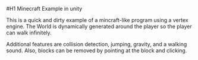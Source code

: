 #H1  Minecraft Example in unity

This is a quick and dirty example of a mincraft-like program using a vertex engine.
The World is dynamically generated around the player so the player can walk
infinitely.  

Additional features are collision detection, jumping, gravity, and a walking sound.
Also, blocks can be removed by pointing at the block and clicking. 
